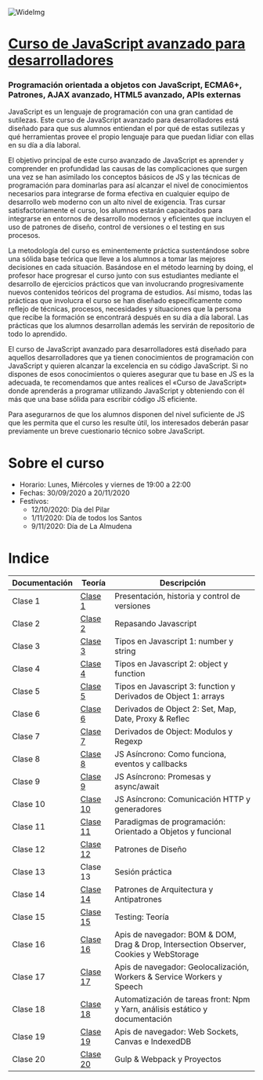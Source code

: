 ![WideImg](http://fictizia.com/img/github/Fictizia-plan-estudios-github.jpg)

# [Curso de JavaScript avanzado para desarrolladores](https://fictizia.com/formacion/curso-javascript-avanzado)
### Programación orientada a objetos con JavaScript, ECMA6+, Patrones, AJAX avanzado, HTML5 avanzado, APIs externas

JavaScript es un lenguaje de programación con una gran cantidad de sutilezas. Este curso de JavaScript avanzado para desarrolladores está diseñado para que sus alumnos entiendan el por qué de estas sutilezas y qué herramientas provee el propio lenguaje para que puedan lidiar con ellas en su día a día laboral.

El objetivo principal de este curso avanzado de JavaScript es aprender y comprender en profundidad las causas de las complicaciones que surgen una vez se han asimilado los conceptos básicos de JS y las técnicas de programación para dominarlas para así alcanzar el nivel de conocimientos necesarios para integrarse de forma efectiva en cualquier equipo de desarrollo web moderno con un alto nivel de exigencia. Tras cursar satisfactoriamente el curso, los alumnos estarán capacitados para integrarse en entornos de desarrollo modernos y eficientes que incluyen el uso de patrones de diseño, control de versiones o el testing en sus procesos.

La metodología del curso es eminentemente práctica sustentándose sobre una sólida base teórica que lleve a los alumnos a tomar las mejores decisiones en cada situación. Basándose en el método learning by doing, el profesor hace progresar el curso junto con sus estudiantes mediante el desarrollo de ejercicios prácticos que van involucrando progresivamente nuevos contenidos teóricos del programa de estudios. Así mismo, todas las prácticas que involucra el curso se han diseñado específicamente como reflejo de técnicas, procesos, necesidades y situaciones que la persona que recibe la formación se encontrará después en su día a día laboral. Las prácticas que los alumnos desarrollan además les servirán de repositorio de todo lo aprendido.

El curso de JavaScript avanzado para desarrolladores está diseñado para aquellos desarrolladores que ya tienen conocimientos de programación con JavaScript y quieren alcanzar la excelencia en su código JavaScript. Si no dispones de esos conocimientos o quieres asegurar que tu base en JS es la adecuada, te recomendamos que antes realices el «Curso de JavaScript» donde aprenderás a programar utilizando JavaScript y obteniendo con él más que una base sólida para escribir código JS eficiente.

Para asegurarnos de que los alumnos disponen del nivel suficiente de JS que les permita que el curso les resulte útil, los interesados deberán pasar previamente un breve cuestionario técnico sobre JavaScript.

# Sobre el curso

* Horario: Lunes, Miércoles y viernes de 19:00 a 22:00
* Fechas: 30/09/2020 a 20/11/2020
* Festivos:
  * 12/10/2020: Día del Pilar
  * 1/11/2020: Día de todos los Santos
  * 9/11/2020: Día de La Almudena

# Indice

| Documentación |  Teoría  | Descripción |
| ------------- | -------- | ----------- |
| Clase 1 | [Clase 1](teoria/clase1.md) | Presentación, historia y control de versiones |
| Clase 2 | [Clase 2](teoria/clase2.md) | Repasando Javascript |
| Clase 3 | [Clase 3](teoria/clase3.md) | Tipos en Javascript 1: number y string |
| Clase 4 | [Clase 4](teoria/clase4.md) | Tipos en Javascript 2: object y function |
| Clase 5 | [Clase 5](teoria/clase5.md) | Tipos en Javascript 3: function y Derivados de Object 1: arrays |
| Clase 6 | [Clase 6](teoria/clase6.md) | Derivados de Object 2: Set, Map, Date, Proxy & Reflec |
| Clase 7 | [Clase 7](teoria/clase7.md) | Derivados de Object: Modulos y Regexp |
| Clase 8 | [Clase 8](teoria/clase8.md) | JS Asíncrono: Como funciona, eventos y callbacks |
| Clase 9 | [Clase 9](teoria/clase9.md) | JS Asíncrono: Promesas y async/await |
| Clase 10 | [Clase 10](teoria/clase10.md) | JS Asíncrono: Comunicación HTTP y generadores |
| Clase 11 | [Clase 11](teoria/clase11.md) | Paradigmas de programación: Orientado a Objetos y funcional |
| Clase 12 | [Clase 12](teoria/clase12.md) | Patrones de Diseño |
| Clase 13 | Clase 13 | Sesión práctica |
| Clase 14 | [Clase 14](teoria/clase14.md) | Patrones de Arquitectura y Antipatrones |
| Clase 15 | [Clase 15](teoria/clase15.md) | Testing: Teoría |
| Clase 16 | [Clase 16](teoria/clase16.md) | Apis de navegador: BOM & DOM, Drag & Drop, Intersection Observer, Cookies y WebStorage|
| Clase 17 | [Clase 17](teoria/clase17.md) | Apis de navegador: Geolocalización, Workers & Service Workers y Speech |
| Clase 18 | [Clase 18](teoria/clase18.md) | Automatización de tareas front: Npm y Yarn, análisis estático y documentación |
| Clase 19 | [Clase 19](teoria/clase19.md) | Apis de navegador: Web Sockets, Canvas e IndexedDB |
| Clase 20 | [Clase 20](teoria/clase20.md) | Gulp & Webpack y Proyectos  |
